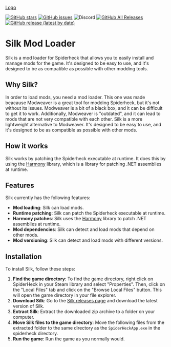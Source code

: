 [Logo](./banner.png)

[![GitHub stars](https://img.shields.io/github/stars/SilkModding/Silk?style=flat)](https://github.com/SilkModding/Silk/stargazers)
[![GitHub issues](https://img.shields.io/github/issues/SilkModding/Silk)](https://github.com/SilkModding/Silk/issues)
![Discord](https://img.shields.io/discord/1314422173082845204?label=Join%20the%20discord!&link=https%3A%2F%2Fdiscord.gg%2FGGv92crcx3)
[![GitHub All Releases](https://img.shields.io/github/downloads/SilkModding/Silk/total.svg)](https://github.com/SilkModding/Silk/releases)
[![GitHub release (latest by date)](https://img.shields.io/github/v/release/SilkModding/Silk)](https://github.com/SilkModding/Silk/releases/latest)

# Silk Mod Loader

Silk is a mod loader for Spiderheck that allows you to easily install and manage mods for the game. It's designed to be easy to use, and it's designed to be as compatible as possible with other modding tools.

## Why Silk?

In order to load mods, you need a mod loader. This one was made beacause Modweaver is a great tool for
modding Spiderheck, but it's not without its issues. Modweaver is a bit of a black box, and it can be difficult
to get it to work. Additionally, Modweaver is "outdated", and it can lead to mods that are not very
compatible with each other. Silk is a more lightweight alternative to Modweaver. It's designed to be easy to use,
and it's designed to be as compatible as possible with other mods.

## How it works

Silk works by patching the Spiderheck executable at runtime. It does this by using the [Harmony](https://github.com/pardeike/Harmony)
library, which is a library for patching .NET assemblies at runtime.

## Features

Silk currently has the following features:

- **Mod loading**: Silk can load mods.
- **Runtime patching**: Silk can patch the Spiderheck executable at runtime.
- **Harmony patches**: Silk uses the [Harmony](https://github.com/pardeike/Harmony) library to patch .NET assemblies at runtime.
- **Mod dependencies**: Silk can detect and load mods that depend on other mods.
- **Mod versioning**: Silk can detect and load mods with different versions.

## Installation

To install Silk, follow these steps:

1. **Find the game directory**: To find the game directory, right click on SpiderHeck in your Steam library and select "Properties". Then, click on the "Local Files" tab and click on the "Browse Local Files" button. This will open the game directory in your file explorer.
2. **Download Silk**: Go to the [Silk releases page](https://github.com/SilkModding/Silk/releases) and download the latest version of Silk.
3. **Extract Silk**: Extract the downloaded zip archive to a folder on your computer.
4. **Move Silk files to the game directory**: Move the following files from the extracted folder to the same directory as the `SpiderHeckApp.exe` in the spiderheck directory.
5. **Run the game**: Run the game as you normally would.
